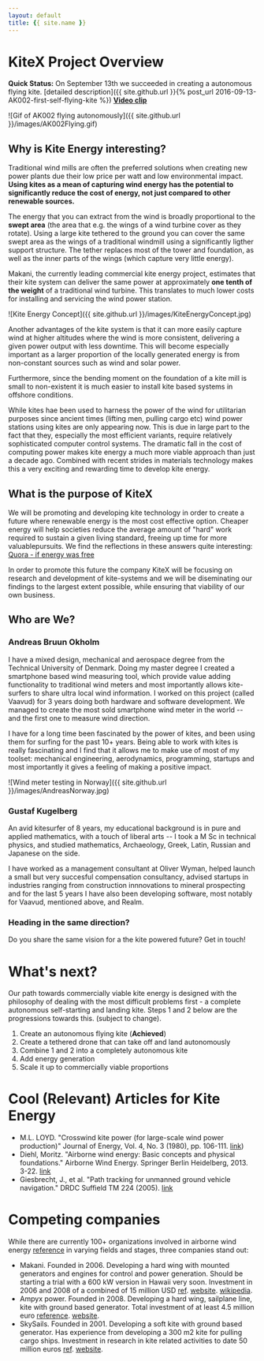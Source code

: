 ```yaml
---
layout: default
title: {{ site.name }}
---
```


# KiteX Project Overview
**Quick Status:** On September 13th we succeeded in creating a autonomous flying kite. [detailed description]({{ site.github.url }}{% post_url 2016-09-13-AK002-first-self-flying-kite %}) **[Video clip](https://youtu.be/O_YaRTxpii8)**

![Gif of AK002 flying autonomously]({{ site.github.url }}/images/AK002Flying.gif)

## Why is Kite Energy interesting?
Traditional wind mills are often the preferred solutions when creating new power plants due their low price per watt and low environmental impact. **Using kites as a mean of capturing wind energy has the potential to significantly reduce the cost of energy, not just compared to other renewable sources.**

The energy that you can extract from the wind is broadly proportional to the **swept area** (the area that e.g. the wings of a wind turbine cover as they rotate). Using a large kite tethered to the ground you can cover the same swept area as the wings of a traditional windmill using a significantly ligther support structure. The tether replaces most of the tower and foundation, as well as the inner parts of the wings (which capture very little energy).

Makani, the currently leading commercial kite energy project, estimates that their kite system can deliver the same power at approximately **one tenth of the weight** of a traditional wind turbine. This translates to much lower costs for installing and servicing the wind power station.

![Kite Energy Concept]({{ site.github.url }}/images/KiteEnergyConcept.jpg)

Another advantages of the kite system is that it can more easily capture wind at higher altitudes where the wind is more consistent, delivering a given power output with less downtime. This will become especially important as a larger proportion of the locally generated energy is from non-constant sources such as wind and solar power. 

Furthermore, since the bending moment on the foundation of a kite mill is small to non-existent it is much easier to install kite based systems in offshore conditions.

While kites hae been used to harness the power of the wind for utilitarian purposes since ancient times (lifting men, pulling cargo etc) wind power stations using kites are only appearing now. This is due in large part to the fact that they, especially the most efficient variants, require relatively sophisticated computer control systems. The dramatic fall in the cost of computing power makes kite energy a much more viable approach than just a decade ago. Combined with recent strides in materials technology makes this a very exciting and rewarding time to develop kite energy.

## What is the purpose of KiteX
We will be promoting and developing kite technology in order to create a future where renewable energy is the most cost effective option. Cheaper energy will help societies reduce the average amount of "hard" work required to sustain a given living standard, freeing up time for more valuablepursuits. We find the reflections in these answers quite interesting: [Quora - if energy was free](https://www.quora.com/If-energy-was-free-and-renewable-how-would-the-economy-be-fundamentally-different-from-what-it-is-now)

In order to promote this future the company KiteX will be focusing on research and development of kite-systems and we will be diseminating our findings to the largest extent possible, while ensuring that viability of our own business.

## Who are We?

### Andreas Bruun Okholm
I have a mixed design, mechanical and aerospace degree from the Technical University of Denmark. Doing my master degree I created a smartphone based wind measuring tool, which provide value adding functionality to traditional wind meters and most importantly allows kite-surfers to share ultra local wind information. I worked on this project (called Vaavud) for 3 years doing both hardware and software development. We managed to create the most sold smartphone wind meter in the world -- and the first one to measure wind direction.

I have for a long time been fascinated by the power of kites, and been using them for surfing for the past 10+ years. Being able to work with kites is really fascinating and I find that it allows me to make use of most of my toolset: mechanical engineering, aerodynamics, programming, startups and most importantly it gives a feeling of making a positive impact.

![Wind meter testing in Norway]({{ site.github.url }}/images/AndreasNorway.jpg)

### Gustaf Kugelberg

An avid kitesurfer of 8 years, my educational background is in pure and applied mathematics, with a touch of liberal arts -- I took a M Sc in technical physics, and studied mathematics, Archaeology, Greek, Latin, Russian and Japanese on the side.

I have worked as a management consultant at Oliver Wyman, helped launch a small but very succesful compensation consultancy, advised startups in industries ranging from construction innnovations to mineral prospecting and for the last 5 years I have also been developing software, most notably for Vaavud, mentioned above, and Realm.

### Heading in the same direction?
Do you share the same vision for a the kite powered future? Get in touch!

# What's next?
Our path towards commercially viable kite energy is designed with the philosophy of dealing with the most difficult problems first - a complete autonomous self-starting and landing kite. Steps 1 and 2 below are the progressions towards this. (subject to change).

1. Create an autonomous flying kite (**Achieved**)
2. Create a tethered drone that can take off and land autonomously
3. Combine 1 and 2 into a completely autonomous kite
4. Add energy generation
5. Scale it up to commercially viable proportions

# Cool (Relevant) Articles for Kite Energy

* M.L. LOYD.  "Crosswind kite power (for large-scale wind power production)" Journal of Energy, Vol. 4, No. 3 (1980), pp. 106-111.
[link](http://edge.rit.edu/content/R15901/public/Matt%20Kennedy/homes.esat.kuleuven.be_~highwind_wp-content_uploads_2011_07_Loyd1980.pdf))
* Diehl, Moritz. "Airborne wind energy: Basic concepts and physical foundations." Airborne Wind Energy. Springer Berlin Heidelberg, 2013. 3-22. [link](http://homes.esat.kuleuven.be/~highwind/wp-content/uploads/2013/08/Diehl2013a.pdf)
* Giesbrecht, J., et al. "Path tracking for unmanned ground vehicle navigation." DRDC Suffield TM 224 (2005). [link](http://cradpdf.drdc-rddc.gc.ca/PDFS/unc45/p524913.pdf)

# Competing companies

While there are currently 100+ organizations involved in airborne wind energy [reference](http://energykitesystems.net/AWEstakeholders/index.html) in varying fields and stages, three companies stand out:
* Makani. Founded in 2006. Developing a hard wing with mounted generators and engines for control and power generation. Should be starting a trial with a 600 kW version in Hawaii very soon. Investment in 2006 and 2008 of a combined of 15 million USD [ref](http://www.itechpost.com/articles/9658/20130523/google-x-makani-power-make-traditional-wind-energy-obsolete.htm). [website](https://www.google.com/makani/). [wikipedia](https://en.wikipedia.org/wiki/Makani_Power).  
* Ampyx power. Founded in 2008. Developing a hard wing, sailplane line, kite with ground based generator. Total investment of at least 4.5 million euro [reference](https://www.ampyxpower.com/partners). [website](https://www.ampyxpower.com).
* SkySails. Founded in 2001. Developing a soft kite with ground based generator. Has experience from developing a 300 m2 kite for pulling cargo ships. Investment in research in kite related activities to date 50 million euros [ref](http://www.skysails.info/english/power/development/). [website](http://www.skysails.info/).

